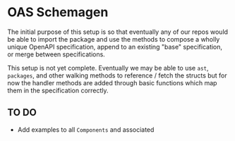 # OAS Schemagen

The initial purpose of this setup is so that eventually any of our repos would be able to import the package and use the methods to compose a wholly unique OpenAPI specification, append to an existing "base" specification, or merge between specifications.

This setup is not yet complete. Eventually we may be able to use `ast`, `packages`, and other walking methods to reference / fetch the structs but for now the handler methods are added through basic functions which map them in the specification correctly.

## TO DO

- Add examples to all `Components` and associated
